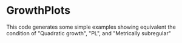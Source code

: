 # GrowthPlots

This code generates some simple examples showing equivalent the condition of "Quadratic growth", "PL", and "Metrically subregular"
